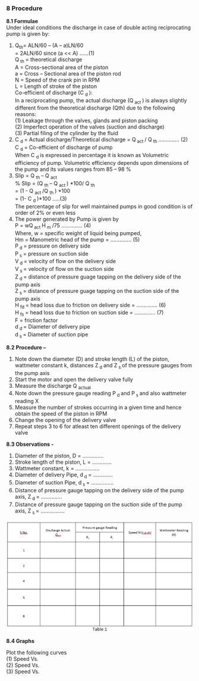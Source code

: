 ### 8 Procedure<br> 
<b> 8.1 Formulae </b><br>
Under ideal conditions the discharge in case of double acting reciprocating pump is given by:<br>
1. Q<sub>th</sub>= ALN/60 – (A – a)LN/60<br>
= 2ALN/60 since (a << A) ......(1)<br>
Q<sub> th </sub> = theoretical discharge<br>
A = Cross-sectional area of the piston<br>
a = Cross – Sectional area of the piston rod<br>
N = Speed of the crank pin in RPM<br>
L = Length of stroke of the piston<br>
Co-efficient of discharge (C <sub> d </sub>):<br>
In a reciprocating pump, the actual discharge (Q<sub> act </sub>) is always slightly different from the theoretical discharge (Qth) due to the following reasons:<br>
(1) Leakage through the valves, glands and piston packing<br>
(2) Imperfect operation of the valves (suction and discharge)<br>
(3) Partial filing of the cylinder by the fluid<br>
2. C <sub> d </sub> = Actual discharge/Theoretical discharge = Q<sub> act </sub> / Q<sub> th </sub> ………….. (2)<br>
C <sub> d </sub> = Co-efficient of discharge of pump<br>
When C <sub> d </sub> is expressed in percentage it is known as Volumetric efficiency of pump. Volumetric efficiency depends upon dimensions of the pump and its values ranges from 85 – 98 %<br/>
3. Slip = Q <sub> th </sub> – Q <sub> act </sub> <br/>
% Slip = (Q <sub> th </sub> – Q <sub> act </sub>) *100/ Q <sub> th </sub> <br/> 
           = (1 - Q <sub> act </sub>/Q <sub> th </sub>) *100 <br/>
           = (1- C <sub> d </sub>)*100 .....(3) <br/>
The percentage of slip for well maintained pumps in good condition is of order of 2% or even less<br>
4. The power generated by Pump is given by<br/>
P = wQ<sub> act </sub> H <sub> m </sub> /75 …………..    (4)<br/>
Where, w = specific weight of liquid being pumped,<br>
Hm = Manometric head of the pump = …………..    (5)<br>
P<sub> d </sub> = pressure on delivery side<br>
P<sub> s </sub> = pressure on suction side<br>
V<sub> d </sub> = velocity of flow on the delivery side<br>
V<sub> s </sub> = velocity of flow on the suction side<br>
Z<sub> d </sub> = distance of pressure guage tapping on the delivery side of the pump axis<br>
Z<sub> s </sub> = distance of pressure guage tapping on the suction side of the pump axis<br>
H<sub> fd </sub> = head loss due to friction on delivery side = …………..    (6)<br>
H<sub> fs </sub> = head loss due to friction on suction side = …………..    (7)<br>
F = friction factor<br>
d<sub> d </sub> = Diameter of delivery pipe<br>
d<sub> s </sub> = Diameter of suction pipe<br>

<b>8.2	Procedure – </b><br>

1. Note down the diameter (D) and stroke length (L) of the piston, wattmeter constant k, distances Z<sub> d </sub> and Z<sub> s </sub> of the pressure gauges from the pump axis<br>
2. Start the motor and open the delivery valve fully<br>
3. Measure the discharge Q <sub> actual </sub><br>
4. Note down the pressure gauge reading P<sub> d </sub> and P<sub> s </sub> and also wattmeter reading X<br>
5. Measure the number of strokes occurring in a given time and hence obtain the speed of the piston in RPM<br>
6. Change the opening of the delivery valve<br>
7. Repeat steps 3 to 6 for atleast ten different openings of the delivery valve<br> 

<b> 8.3 Observations - </b><br>

1. Diameter of the piston, D = …………..<br>
2. Stroke length of the piston, L = ………….<br>
3. Wattmeter constant, k = …………….<br>
4. Diameter of delivery Pipe, d<sub> d </sub> = ………….<br>
5. Diameter of suction Pipe, d<sub> s </sub> = ……………<br>
6. Distance of pressure gauge tapping on the delivery side of the pump axis, Z<sub> d </sub> = …………..<br>
7. Distance of pressure gauge tapping on the suction side of the pump axis, Z<sub> s </sub> = …………….<br>

<img src="images/Screenshot 2023-05-19 095417.jpg" alt="images/Screenshot 2023-05-19 095417.jpg" class="center"><br>

<b> 8.4 Graphs </b> <br>

Plot the following curves <br>
(1)	Speed Vs. <br>
(2)	Speed Vs. <br>
(3)	Speed Vs.<br>
